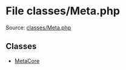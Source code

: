 File classes/Meta.php
=========
Source: [classes/Meta.php](https://github.com/PrestaShop/PrestaShop/blob/1.6.1.1/classes/Meta.php)


Classes
-------

* [MetaCore](class.MetaCore)

